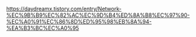 https://daydreamx.tistory.com/entry/Network-%EC%9B%B9%EC%82%AC%EC%9D%B4%ED%8A%B8%EC%97%90-%EC%A0%91%EC%86%8D%ED%95%98%EB%8A%94-%EA%B3%BC%EC%A0%95